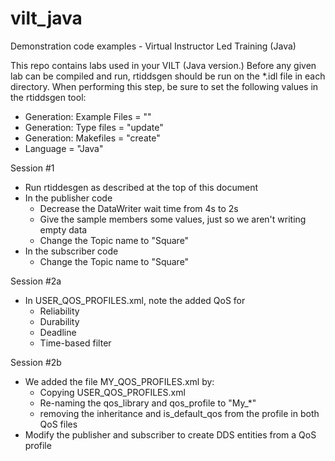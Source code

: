 # vilt_java
Demonstration code examples - Virtual Instructor Led Training (Java)

This repo contains labs used in your VILT (Java version.) Before any given lab 
can be compiled and run, rtiddsgen should be run on the \*.idl file in each 
directory. When performing this step, be sure to set the following values in the
rtiddsgen tool:

- Generation: Example Files = "<disable>"
- Generation: Type files = "update"
- Generation: Makefiles = "create"
- Language = "Java"

Session #1

  - Run rtiddesgen as described at the top of this document
  - In the publisher code
    - Decrease the DataWriter wait time from 4s to 2s
    - Give the sample members some values, just so we aren't writing empty data
    - Change the Topic name to "Square"
  - In the subscriber code
    - Change the Topic name to "Square"

Session #2a

  - In USER_QOS_PROFILES.xml, note the added QoS for
    - Reliability
    - Durability
    - Deadline
    - Time-based filter
    
Session #2b

  - We added the file MY_QOS_PROFILES.xml by:
    - Copying USER_QOS_PROFILES.xml
    - Re-naming the qos_library and qos_profile to "My_*"
    - removing the inheritance and is_default_qos from the profile in both QoS files
  - Modify the publisher and subscriber to create DDS entities from a QoS profile